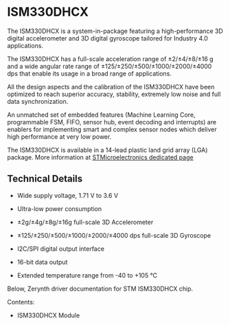 # ISM330DHCX

The ISM330DHCX is a system-in-package featuring a high-performance 3D digital accelerometer and 3D digital gyroscope tailored for Industry 4.0 applications.

The ISM330DHCX has a full-scale acceleration range of ±2/±4/±8/±16 g and a wide angular rate range of ±125/±250/±500/±1000/±2000/±4000 dps that enable its usage in a broad range of applications.

All the design aspects and the calibration of the ISM330DHCX have been optimized to reach superior accuracy, stability, extremely low noise and full data synchronization.

An unmatched set of embedded features (Machine Learning Core, programmable FSM, FIFO, sensor hub, event decoding and interrupts) are enablers for implementing smart and complex sensor nodes which deliver high performance at very low power.

The ISM330DHCX is available in a 14-lead plastic land grid array (LGA) package.
More information at [STMicroelectronics dedicated page](https://www.st.com/en/mems-and-sensors/ism330dhcx.html)

## Technical Details


* Wide supply voltage, 1.71 V to 3.6 V


* Ultra-low power consumption


* ±2g/±4g/±8g/±16g full-scale 3D Accelerometer


* ±125/±250/±500/±1000/±2000/±4000 dps full-scale 3D Gyroscope


* I2C/SPI digital output interface


* 16-bit data output


* Extended temperature range from -40 to +105 °C

Below, Zerynth driver documentation for STM ISM330DHCX chip.

Contents:


* ISM330DHCX Module
